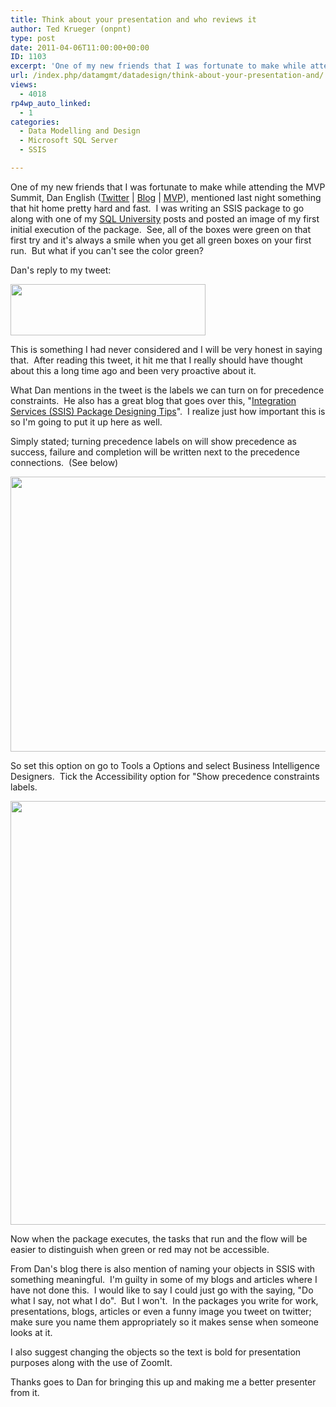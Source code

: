 ```yaml
---
title: Think about your presentation and who reviews it
author: Ted Krueger (onpnt)
type: post
date: 2011-04-06T11:00:00+00:00
ID: 1103
excerpt: 'One of my new friends that I was fortunate to make while attending the MVP Summit, Dan English (Twitter | Blog | MVP), mentioned last night something that hit home pretty hard and fast.  I was writing an SSIS package to go along with one of my SQL Unive&hellip;'
url: /index.php/datamgmt/datadesign/think-about-your-presentation-and/
views:
  - 4018
rp4wp_auto_linked:
  - 1
categories:
  - Data Modelling and Design
  - Microsoft SQL Server
  - SSIS

---
```

One of my new friends that I was fortunate to make while attending the MVP Summit, Dan English ([Twitter][1] | [Blog][2] | [MVP][3]), mentioned last night something that hit home pretty hard and fast.  I was writing an SSIS package to go along with one of my [SQL University][4] posts and posted an image of my first initial execution of the package.  See, all of the boxes were green on that first try and it's always a smile when you get all green boxes on your first run.  But what if you can't see the color green?

Dan's reply to my tweet:

<div class="image_block">
  <a href="/wp-content/uploads/blogs/DataMgmt/-24.png?mtime=1302094637"><img alt="" src="/wp-content/uploads/blogs/DataMgmt/-24.png?mtime=1302094637" width="312" height="82" /></a>
</div>

This is something I had never considered and I will be very honest in saying that.  After reading this tweet, it hit me that I really should have thought about this a long time ago and been very proactive about it. 

What Dan mentions in the tweet is the labels we can turn on for precedence constraints.  He also has a great blog that goes over this, "[Integration Services (SSIS) Package Designing Tips][2]".  I realize just how important this is so I'm going to put it up here as well.

Simply stated; turning precedence labels on will show precedence as success, failure and completion will be written next to the precedence connections.  (See below)

<div class="image_block">
  <a href="/wp-content/uploads/blogs/DataMgmt/-25.png?mtime=1302094638"><img alt="" src="/wp-content/uploads/blogs/DataMgmt/-25.png?mtime=1302094638" width="759" height="440" /></a>
</div>

So set this option on go to Tools a Options and select Business Intelligence Designers.  Tick the Accessibility option for "Show precedence constraints labels.

<div class="image_block">
  <a href="/wp-content/uploads/blogs/DataMgmt/-26.png?mtime=1302094638"><img alt="" src="/wp-content/uploads/blogs/DataMgmt/-26.png?mtime=1302094638" width="821" height="678" /></a>
</div>

Now when the package executes, the tasks that run and the flow will be easier to distinguish when green or red may not be accessible. 

From Dan's blog there is also mention of naming your objects in SSIS with something meaningful.  I'm guilty in some of my blogs and articles where I have not done this.  I would like to say I could just go with the saying, "Do what I say, not what I do".  But I won't.  In the packages you write for work, presentations, blogs, articles or even a funny image you tweet on twitter; make sure you name them appropriately so it makes sense when someone looks at it. 

I also suggest changing the objects so the text is bold for presentation purposes along with the use of ZoomIt.

Thanks goes to Dan for bringing this up and making me a better presenter from it.

 [1]: http://twitter.com/denglishbi
 [2]: http://denglishbi.wordpress.com/2009/02/01/integration-services-ssis-package-designing-tips/
 [3]: https://mvp.support.microsoft.com/profile=549CC424-32DC-47C9-ADFF-AC234E0C89BB
 [4]: http://sqlchicken.com/sql-university/